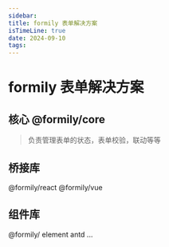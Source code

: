 ```yaml
---
sidebar:
title: formily 表单解决方案
isTimeLine: true
date: 2024-09-10
tags:
---
```


# formily 表单解决方案

## 核心 @formily/core


> 负责管理表单的状态，表单校验，联动等等


## 桥接库

@formily/react
@formily/vue

## 组件库

@formily/ element antd ...
























